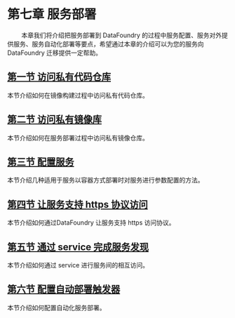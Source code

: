 # 第七章 服务部署
　　
本章我们将介绍把服务部署到 DataFoundry 的过程中服务配置、服务对外提供服务、服务自动化部署等要点，希望通过本章的介绍可以为您的服务向 DataFoundry 迁移提供一定帮助。   

## [第一节 访问私有代码仓库](Service_Deployment/01_Access_Private_Code_Repos.md)  

本节介绍如何在镜像构建过程中访问私有代码仓库。
    
## [第二节 访问私有镜像库](Service_Deployment/02_Access_Private_Image_Registry.md)   

本节介绍如何在服务部署过程中访问私有镜像仓库。

## [第三节 配置服务](Service_Deployment/03_Config_Service.md)   

本节介绍几种适用于服务以容器方式部署时对服务进行参数配置的方法。
    
## [第四节 让服务支持 https 协议访问](Service_Deployment/04_Router_Configuration.md)   

本节介绍如何通过DataFoundry 让服务支持 https 访问协议。
    
## [第五节 通过 service 完成服务发现](Service_Deployment/05_Service_Discovery.md)   

本节介绍如何通过 service 进行服务间的相互访问。

## [第六节 配置自动部署触发器](Service_Deployment/06_Config_Deploy_Trigger.md)   

本节介绍如何配置自动化服务部署。